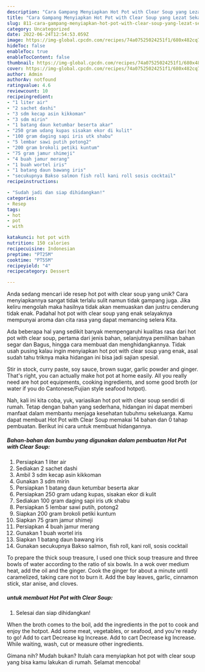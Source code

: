 ```yaml
---
description: "Cara Gampang Menyiapkan Hot Pot with Clear Soup yang Lezat Sekali"
title: "Cara Gampang Menyiapkan Hot Pot with Clear Soup yang Lezat Sekali"
slug: 811-cara-gampang-menyiapkan-hot-pot-with-clear-soup-yang-lezat-sekali
category: Uncategorized
date: 2022-06-24T12:54:53.059Z
image: https://img-global.cpcdn.com/recipes/74a07525024251f1/680x482cq70/hot-pot-with-clear-soup-foto-resep-utama.jpg
hideToc: false
enableToc: true
enableTocContent: false
thumbnail: https://img-global.cpcdn.com/recipes/74a07525024251f1/680x482cq70/hot-pot-with-clear-soup-foto-resep-utama.jpg
cover: https://img-global.cpcdn.com/recipes/74a07525024251f1/680x482cq70/hot-pot-with-clear-soup-foto-resep-utama.jpg
author: Admin
authorAv: notfound
ratingvalue: 4.6
reviewcount: 10
recipeingredient:
- "1 liter air"
- "2 sachet dashi"
- "3 sdm kecap asin kikkoman"
- "3 sdm mirin"
- "1 batang daun ketumbar beserta akar"
- "250 gram udang kupas sisakan ekor di kulit"
- "100 gram daging sapi iris utk shabu"
- "5 lembar sawi putih potong2"
- "200 gram brokoli petiki kuntum"
- "75 gram jamur shimeji"
- "4 buah jamur merang"
- "1 buah wortel iris"
- "1 batang daun bawang iris"
- "secukupnya Bakso salmon fish roll kani roll sosis cocktail"
recipeinstructions:

- "Sudah jadi dan siap dihidangkan!"
categories:
- Resep
tags:
- hot
- pot
- with

katakunci: hot pot with 
nutrition: 150 calories
recipecuisine: Indonesian
preptime: "PT25M"
cooktime: "PT55M"
recipeyield: "4"
recipecategory: Dessert

---
```





Anda sedang mencari ide resep hot pot with clear soup yang unik? Cara menyiapkannya sangat tidak terlalu sulit namun tidak gampang juga. Jika keliru mengolah maka hasilnya tidak akan memuaskan dan justru cenderung tidak enak. Padahal hot pot with clear soup yang enak selayaknya mempunyai aroma dan cita rasa yang dapat memancing selera Kita.





Ada beberapa hal yang sedikit banyak mempengaruhi kualitas rasa dari hot pot with clear soup, pertama dari jenis bahan, selanjutnya pemilihan bahan segar dan Bagus, hingga cara membuat dan menghidangkannya. Tidak usah pusing kalau ingin menyiapkan hot pot with clear soup yang enak,      asal sudah tahu triknya maka hidangan ini bisa jadi sajian spesial.














Stir in stock, curry paste, soy sauce, brown sugar, garlic powder and ginger. That&#39;s right, you can actually make hot pot at home easily. All you really need are hot pot equipments, cooking ingredients, and some good broth (or water if you do Cantonese/Fujian style seafood hotpot).






Nah, kali ini kita coba, yuk, variasikan hot pot with clear soup sendiri di rumah. Tetap dengan bahan yang sederhana, hidangan ini dapat memberi manfaat dalam membantu menjaga kesehatan tubuhmu sekeluarga. Kamu dapat membuat Hot Pot with Clear Soup memakai 14 bahan dan 0 tahap pembuatan. Berikut ini cara untuk membuat hidangannya.

<!--inarticleads1-->

##### Bahan-bahan dan bumbu yang digunakan dalam pembuatan Hot Pot with Clear Soup:

1. Persiapkan 1 liter air
1. Sediakan 2 sachet dashi
1. Ambil 3 sdm kecap asin kikkoman
1. Gunakan 3 sdm mirin
1. Persiapkan 1 batang daun ketumbar beserta akar
1. Persiapkan 250 gram udang kupas, sisakan ekor di kulit
1. Sediakan 100 gram daging sapi iris utk shabu
1. Persiapkan 5 lembar sawi putih, potong2
1. Siapkan 200 gram brokoli petiki kuntum
1. Siapkan 75 gram jamur shimeji
1. Persiapkan 4 buah jamur merang
1. Gunakan 1 buah wortel iris
1. Siapkan 1 batang daun bawang iris
1. Gunakan secukupnya Bakso salmon, fish roll, kani roll, sosis cocktail


To prepare the thick soup treasure, I used one thick soup treasure and three bowls of water according to the ratio of six bowls. In a wok over medium heat, add the oil and the ginger. Cook the ginger for about a minute until caramelized, taking care not to burn it. Add the bay leaves, garlic, cinnamon stick, star anise, and cloves. 

<!--inarticleads2-->

#####  untuk membuat Hot Pot with Clear Soup:


1. Selesai dan siap dihidangkan!

When the broth comes to the boil, add the ingredients in the pot to cook and enjoy the hotpot. Add some meat, vegetables, or seafood, and you&#39;re ready to go! Add to cart Decrease kg Increase. Add to cart Decrease kg Increase. While waiting, wash, cut or measure other ingredients. 

Gimana nih? Mudah bukan? Itulah cara menyiapkan hot pot with clear soup yang bisa kamu lakukan di rumah. Selamat mencoba!
